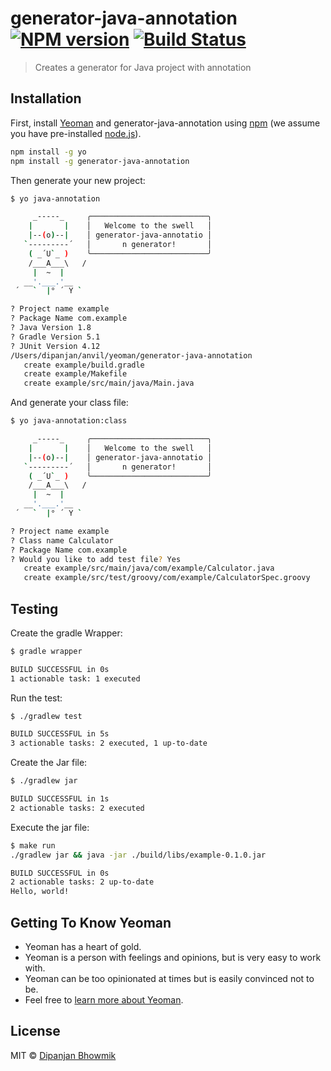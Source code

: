 # generator-java-annotation [![NPM version][npm-image]][npm-url] [![Build Status][travis-image]][travis-url]
> Creates a generator for Java project with annotation

## Installation

First, install [Yeoman](http://yeoman.io) and generator-java-annotation using [npm](https://www.npmjs.com/) (we assume you have pre-installed [node.js](https://nodejs.org/)).

```bash
npm install -g yo
npm install -g generator-java-annotation
```

Then generate your new project:

```bash
$ yo java-annotation

     _-----_     ╭──────────────────────────╮
    |       |    │   Welcome to the swell   │
    |--(o)--|    │ generator-java-annotatio │
   `---------´   │       n generator!       │
    ( _´U`_ )    ╰──────────────────────────╯
    /___A___\   /
     |  ~  |
   __'.___.'__
 ´   `  |° ´ Y `

? Project name example
? Package Name com.example
? Java Version 1.8
? Gradle Version 5.1
? JUnit Version 4.12
/Users/dipanjan/anvil/yeoman/generator-java-annotation
   create example/build.gradle
   create example/Makefile
   create example/src/main/java/Main.java
```

And generate your class file:

```bash
$ yo java-annotation:class

     _-----_     ╭──────────────────────────╮
    |       |    │   Welcome to the swell   │
    |--(o)--|    │ generator-java-annotatio │
   `---------´   │       n generator!       │
    ( _´U`_ )    ╰──────────────────────────╯
    /___A___\   /
     |  ~  |
   __'.___.'__
 ´   `  |° ´ Y `

? Project name example
? Class name Calculator
? Package Name com.example
? Would you like to add test file? Yes
   create example/src/main/java/com/example/Calculator.java
   create example/src/test/groovy/com/example/CalculatorSpec.groovy
```

## Testing

Create the gradle Wrapper:

```bash
$ gradle wrapper

BUILD SUCCESSFUL in 0s
1 actionable task: 1 executed

```

Run the test:

```bash
$ ./gradlew test

BUILD SUCCESSFUL in 5s
3 actionable tasks: 2 executed, 1 up-to-date
```

Create the Jar file:

```bash
$ ./gradlew jar

BUILD SUCCESSFUL in 1s
2 actionable tasks: 2 executed
```

Execute the jar file:

```bash
$ make run
./gradlew jar && java -jar ./build/libs/example-0.1.0.jar

BUILD SUCCESSFUL in 0s
2 actionable tasks: 2 up-to-date
Hello, world!
```

## Getting To Know Yeoman

 * Yeoman has a heart of gold.
 * Yeoman is a person with feelings and opinions, but is very easy to work with.
 * Yeoman can be too opinionated at times but is easily convinced not to be.
 * Feel free to [learn more about Yeoman](http://yeoman.io/).

## License

MIT © [Dipanjan Bhowmik](https://onlydevelop.github.io/)


[npm-image]: https://badge.fury.io/js/generator-java-annotation.svg
[npm-url]: https://npmjs.org/package/generator-java-annotation
[travis-image]: https://travis-ci.org/onlydevelop/generator-java-annotation.svg?branch=master
[travis-url]: https://travis-ci.org/onlydevelop/generator-java-annotation
